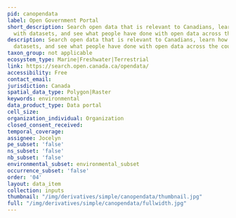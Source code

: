 ```yaml
---
pid: canopendata
label: Open Government Portal
short_description: Search open data that is relevant to Canadians, learn how to work
  with datasets, and see what people have done with open data across the country.
description: Search open data that is relevant to Canadians, learn how to work with
  datasets, and see what people have done with open data across the country.
taxon_group: not applicable
ecosystem_type: Marine|Freshwater|Terrestrial
link: https://search.open.canada.ca/opendata/
accessibility: Free
contact_email: 
jurisdiction: Canada
spatial_data_type: Polygon|Raster
keywords: environmental
data_product_type: Data portal
cell_size: 
organization_individual: Organization
closed_consent_received: 
temporal_coverage: 
assignee: Jocelyn
pe_subset: 'false'
ns_subset: 'false'
nb_subset: 'false'
environmental_subset: environmental_subset
occurrence_subset: 'false'
order: '04'
layout: data_item
collection: inputs
thumbnail: "/img/derivatives/simple/canopendata/thumbnail.jpg"
full: "/img/derivatives/simple/canopendata/fullwidth.jpg"
---
```

